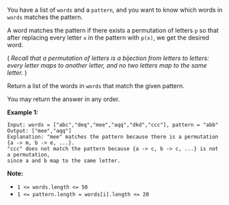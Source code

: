 You have a list of `words` and a `pattern`, and you want to know which words
in `words` matches the pattern.

A word matches the pattern if there exists a permutation of letters `p` so
that after replacing every letter `x` in the pattern with `p(x)`, we get the
desired word.

( _Recall that a permutation of letters is a bijection from letters to
letters: every letter maps to another letter, and no two letters map to the
same letter._ )

Return a list of the words in `words` that match the given pattern.

You may return the answer in any order.



**Example 1:**

    
    
    Input: words = ["abc","deq","mee","aqq","dkd","ccc"], pattern = "abb"
    Output: ["mee","aqq"]
    Explanation: "mee" matches the pattern because there is a permutation {a -> m, b -> e, ...}. 
    "ccc" does not match the pattern because {a -> c, b -> c, ...} is not a permutation,
    since a and b map to the same letter.



**Note:**

  * `1 <= words.length <= 50`
  * `1 <= pattern.length = words[i].length <= 20`

